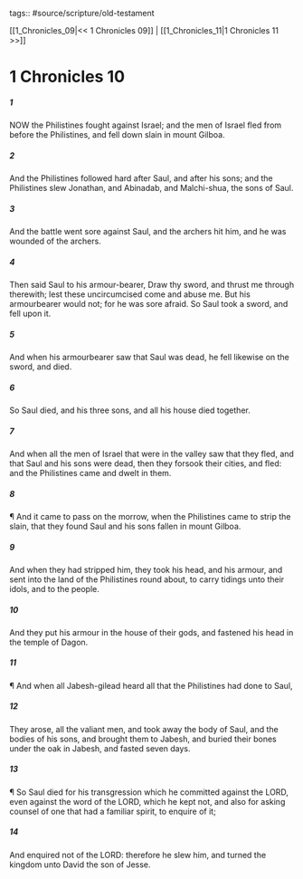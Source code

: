 tags:: #source/scripture/old-testament

[[1_Chronicles_09|<< 1 Chronicles 09]] | [[1_Chronicles_11|1 Chronicles 11 >>]]

# 1 Chronicles 10

##### 1

NOW the Philistines fought against Israel; and the men of Israel fled from before the Philistines, and fell down slain in mount Gilboa.

##### 2

And the Philistines followed hard after Saul, and after his sons; and the Philistines slew Jonathan, and Abinadab, and Malchi-shua, the sons of Saul.

##### 3

And the battle went sore against Saul, and the archers hit him, and he was wounded of the archers.

##### 4

Then said Saul to his armour-bearer, Draw thy sword, and thrust me through therewith; lest these uncircumcised come and abuse me. But his armourbearer would not; for he was sore afraid. So Saul took a sword, and fell upon it.

##### 5

And when his armourbearer saw that Saul was dead, he fell likewise on the sword, and died.

##### 6

So Saul died, and his three sons, and all his house died together.

##### 7

And when all the men of Israel that were in the valley saw that they fled, and that Saul and his sons were dead, then they forsook their cities, and fled: and the Philistines came and dwelt in them.

##### 8

¶ And it came to pass on the morrow, when the Philistines came to strip the slain, that they found Saul and his sons fallen in mount Gilboa.

##### 9

And when they had stripped him, they took his head, and his armour, and sent into the land of the Philistines round about, to carry tidings unto their idols, and to the people.

##### 10

And they put his armour in the house of their gods, and fastened his head in the temple of Dagon.

##### 11

¶ And when all Jabesh-gilead heard all that the Philistines had done to Saul,

##### 12

They arose, all the valiant men, and took away the body of Saul, and the bodies of his sons, and brought them to Jabesh, and buried their bones under the oak in Jabesh, and fasted seven days.

##### 13

¶ So Saul died for his transgression which he committed against the LORD, even against the word of the LORD, which he kept not, and also for asking counsel of one that had a familiar spirit, to enquire of it;

##### 14

And enquired not of the LORD: therefore he slew him, and turned the kingdom unto David the son of Jesse.
